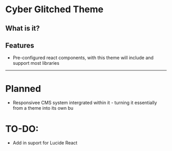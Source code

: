 # Cyber Glitched Theme
## What is it?


## Features


- Pre-configured react components, with this theme will include and support most libraries

----
# Planned
- Responsivee CMS system intergrated within it - turning it essentially from a theme into its own bu


# TO-DO: 
- Add in suport for Lucide React
